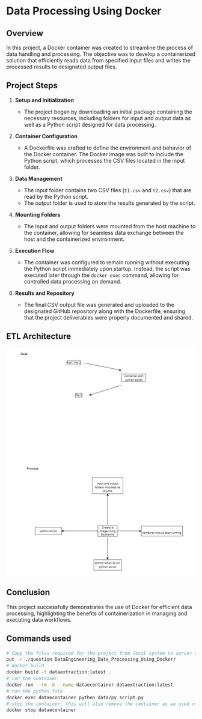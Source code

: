 # Data Processing Using Docker

## Overview
In this project, a Docker container was created to streamline the process of data handling and processing. The objective was to develop a containerized solution that efficiently reads data from specified input files and writes the processed results to designated output files.

## Project Steps

1. **Setup and Initialization**
   - The project began by downloading an initial package containing the necessary resources, including folders for input and output data as well as a Python script designed for data processing.

2. **Container Configuration**
   - A Dockerfile was crafted to define the environment and behavior of the Docker container. The Docker image was built to include the Python script, which processes the CSV files located in the input folder.

3. **Data Management**
   - The input folder contains two CSV files (`t1.csv` and `t2.csv`) that are read by the Python script. 
   - The output folder is used to store the results generated by the script. 

4. **Mounting Folders**
   - The input and output folders were mounted from the host machine to the container, allowing for seamless data exchange between the host and the containerized environment.

5. **Execution Flow**
   - The container was configured to remain running without executing the Python script immediately upon startup. Instead, the script was executed later through the `docker exec` command, allowing for controlled data processing on demand.

6. **Results and Repository**
   - The final CSV output file was generated and uploaded to the designated GitHub repository along with the Dockerfile, ensuring that the project deliverables were properly documented and shared.

## ETL Architecture

![ETLDiagram](./ETLPipeline.png)

## Conclusion
This project successfully demonstrates the use of Docker for efficient data processing, highlighting the benefits of containerization in managing and executing data workflows.

## Commands used
```bash
# Copy the files required for the project from local system to server via sftp
put -r ./question DataEngineering_Data_Processing_Using_Docker/
# docker build
docker build -t dataextraction:latest .
# run the container
docker run --rm -d --name dataecontainer dataextraction:latest
# run the python file
docker exec dataecontainer python data/py_script.py
# stop the container; this will also remove the container as we used rm in the run command
docker stop dataecontainer
```
